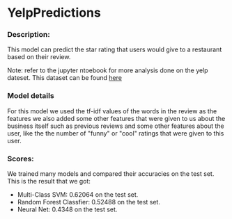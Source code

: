 # YelpPredictions
<h3>Description:</h3>
This model can predict the star rating that users would give to a restaurant based on their review.

Note: refer to the jupyter ntoebook for more analysis done on the yelp dateset. This dataset can be found <a href="https://www.yelp.com/dataset/challenge">here</a>

<h3>Model details</h3> For this model we used the tf-idf values of the words in the review as the features we also added some other features that were given to us about the business itself such as previous reviews and some other features about the user, like the the number of "funny" or "cool" ratings that were given to this user. 

<h3>Scores:</h3>
We trained many models and compared their accuracies on the test set. This is the result that we got:</br>
<ul>
<li>Multi-Class SVM: 0.62064 on the test set.</li>
<li>Random Forest Classfier: 0.52488 on the test set.</li>
<li>Neural Net: 0.4348 on the test set.</li>
</ul>

